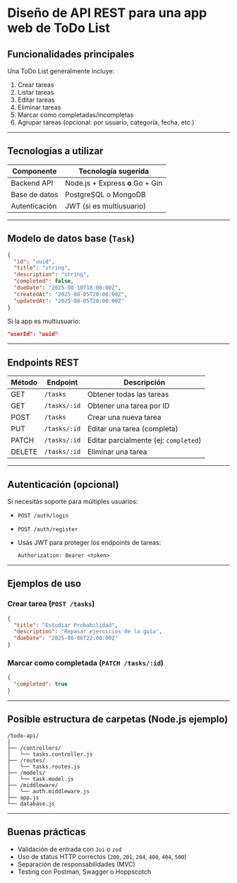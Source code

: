 # Diseño de API REST para una app web de ToDo List

## Funcionalidades principales

Una ToDo List generalmente incluye:

1. Crear tareas
2. Listar tareas
3. Editar tareas
4. Eliminar tareas
5. Marcar como completadas/incompletas
6. Agrupar tareas (opcional: por usuario, categoría, fecha, etc.)

---

## Tecnologías a utilizar

| Componente    | Tecnología sugerida              |
| ------------- | -------------------------------- |
| Backend API   | Node.js + Express **o** Go + Gin |
| Base de datos | PostgreSQL o MongoDB             |
| Autenticación | JWT (si es multiusuario)         |

---

## Modelo de datos base (`Task`)

```json
{
  "id": "uuid",
  "title": "string",
  "description": "string",
  "completed": false,
  "dueDate": "2025-08-10T18:00:00Z",
  "createdAt": "2025-08-05T20:00:00Z",
  "updatedAt": "2025-08-05T20:00:00Z"
}
```

Si la app es multiusuario:

```json
"userId": "uuid"
```

---

## Endpoints REST

| Método | Endpoint     | Descripción                           |
| ------ | ------------ | ------------------------------------- |
| GET    | `/tasks`     | Obtener todas las tareas              |
| GET    | `/tasks/:id` | Obtener una tarea por ID              |
| POST   | `/tasks`     | Crear una nueva tarea                 |
| PUT    | `/tasks/:id` | Editar una tarea (completa)           |
| PATCH  | `/tasks/:id` | Editar parcialmente (ej: `completed`) |
| DELETE | `/tasks/:id` | Eliminar una tarea                    |

---

## Autenticación (opcional)

Si necesitás soporte para múltiples usuarios:

* `POST /auth/login`
* `POST /auth/register`
* Usás JWT para proteger los endpoints de tareas:

  ```http
  Authorization: Bearer <token>
  ```

---

## Ejemplos de uso

### Crear tarea (`POST /tasks`)

```json
{
  "title": "Estudiar Probabilidad",
  "description": "Repasar ejercicios de la guía",
  "dueDate": "2025-08-06T22:00:00Z"
}
```

### Marcar como completada (`PATCH /tasks/:id`)

```json
{
  "completed": true
}
```

---

## Posible estructura de carpetas (Node.js ejemplo)

```
/todo-api/
│
├── /controllers/
│   └── tasks.controller.js
├── /routes/
│   └── tasks.routes.js
├── /models/
│   └── task.model.js
├── /middleware/
│   └── auth.middleware.js
├── app.js
└── database.js
```

---

## Buenas prácticas

* Validación de entrada con `Joi` o `zod`
* Uso de status HTTP correctos (`200`, `201`, `204`, `400`, `404`, `500`)
* Separación de responsabilidades (MVC)
* Testing con Postman, Swagger o Hoppscotch
